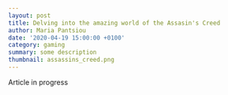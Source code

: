 ```yaml
---
layout: post
title: Delving into the amazing world of the Assasin's Creed
author: Maria Pantsiou
date: '2020-04-19 15:00:00 +0100'
category: gaming
summary: some description
thumbnail: assassins_creed.png
---
```

Article in progress